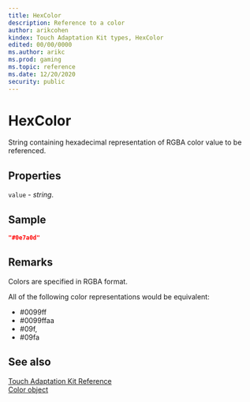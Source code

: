 ```yaml
---
title: HexColor
description: Reference to a color
author: arikcohen
kindex: Touch Adaptation Kit types, HexColor
edited: 00/00/0000
ms.author: arikc
ms.prod: gaming
ms.topic: reference
ms.date: 12/20/2020
security: public
---
```


# HexColor

String containing hexadecimal representation of RGBA color value to be referenced.

## Properties

`value` - _string_.

## Sample

```JSON
"#0e7a0d"
```

## Remarks

Colors are specified in RGBA format.

All of the following color representations would be equivalent:

- #0099ff
- #0099ffaa
- #09f,
- #09fa

## See also

[Touch Adaptation Kit Reference](../../../../system/overviews/game-streaming/game-streaming-touch-touch-adaptation-kit-overview.md)  
[Color object](game-streaming-touch-color.md)
